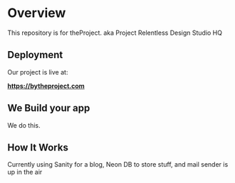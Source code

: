 # Overview

This repository is for theProject.  aka Project Relentless Design Studio HQ

## Deployment

Our project is live at:

**<https://bytheproject.com>**

## We Build your app

We do this.

## How It Works

Currently using Sanity for a blog, Neon DB to store stuff, and mail sender is up in the air
